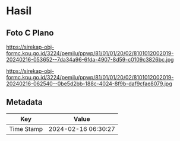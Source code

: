 # Hasil

## Foto C Plano

https://sirekap-obj-formc.kpu.go.id/3224/pemilu/ppwp/81/01/01/20/02/8101012002019-20240216-053652--7da34a96-6fda-4907-8d59-c0109c3826bc.jpg

https://sirekap-obj-formc.kpu.go.id/3224/pemilu/ppwp/81/01/01/20/02/8101012002019-20240216-062540--0be5d2bb-188c-4024-8f9b-daf9cfae8079.jpg


## Metadata

| Key        | Value               |
| ---------- | ------------------- |
| Time Stamp | 2024-02-16 06:30:27 |



